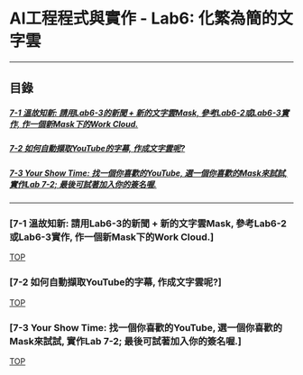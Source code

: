 # AI工程程式與實作 - Lab6: 化繁為簡的文字雲

<a name="000"/>

---
## 目錄
##### [7-1 溫故知新: 請用Lab6-3的新聞 + 新的文字雲Mask, 參考Lab6-2或Lab6-3實作, 作一個新Mask下的Work Cloud.](#001)
##### [7-2 如何自動擷取YouTube的字幕, 作成文字雲呢?](#002)
##### [7-3 Your Show Time: 找一個你喜歡的YouTube, 選一個你喜歡的Mask來試試, 實作Lab 7-2; 最後可試著加入你的簽名喔.](#003)
---

<a name="001"/>

### [7-1 溫故知新: 請用Lab6-3的新聞 + 新的文字雲Mask, 參考Lab6-2或Lab6-3實作, 作一個新Mask下的Work Cloud.]


[TOP](#000)

<a name="002"/>

### [7-2 如何自動擷取YouTube的字幕, 作成文字雲呢?]




[TOP](#000)


<a name="003"/>

### [7-3 Your Show Time: 找一個你喜歡的YouTube, 選一個你喜歡的Mask來試試, 實作Lab 7-2; 最後可試著加入你的簽名喔.]


[TOP](#000)
